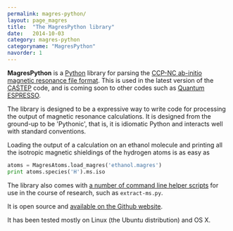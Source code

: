 ```yaml
---
permalink: magres-python/
layout: page_magres
title:  "The MagresPython library"
date:   2014-10-03
category: magres-python
categoryname: "MagresPython"
navorder: 1
---
```


**MagresPython** is a [Python](http://www.python.org/) library for parsing the [CCP-NC ab-initio magnetic resonance file format](http://www.ccpnc.ac.uk/pmwiki.php/CCPNC/Fileformat). This is used in the latest version of the [CASTEP](http://www.castep.org/) code, and is coming soon to other codes such as [Quantum ESPRESSO](http://www.quantum-espresso.org/).

The library is designed to be a expressive way to write code for processing the output of magnetic resonance calculations. It is designed from the ground-up to be 'Pythonic', that is, it is idiomatic Python and interacts well with standard conventions.

Loading the output of a calculation on an ethanol molecule and printing all the isotropic magnetic shieldings of the hydrogen atoms is as easy as

```python
atoms = MagresAtoms.load_magres('ethanol.magres')
print atoms.species('H').ms.iso
```

The library also comes with [a number of command line helper scripts](/magres-python/scripts) for use in the course of research, such as `extract-ms.py`.

It is open source and [available on the Github website](https://github.com/tfgg/magres-format).

It has been tested mostly on Linux (the Ubuntu distribution) and OS X.

